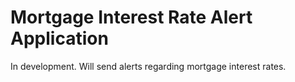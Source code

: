 # Mortgage Interest Rate Alert Application
In development. Will send alerts regarding mortgage interest rates.
